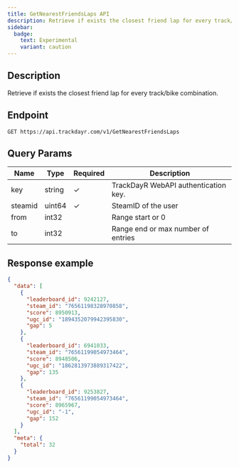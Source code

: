 ```yaml
---
title: GetNearestFriendsLaps API
description: Retrieve if exists the closest friend lap for every track/bike combination.
sidebar:
  badge:
    text: Experimental
    variant: caution
---
```

## Description

Retrieve if exists the closest friend lap for every track/bike combination.

## Endpoint

```http
GET https://api.trackdayr.com/v1/GetNearestFriendsLaps
```

## Query Params

| Name    | Type   | Required | Description                          |
|---------|--------|----------|--------------------------------------|
| key     | string | ✓        | TrackDayR WebAPI authentication key. |
| steamid | uint64 | ✓        | SteamID of the user                  |
| from    | int32  |          | Range start or 0                     |
| to      | int32  |          | Range end or max number of entries   |

## Response example

```json
{
  "data": [
    {
      "leaderboard_id": 9242127,
      "steam_id": "76561198328970858",
      "score": 8950913,
      "ugc_id": "1894352079942395830",
      "gap": 5
    },
    {
      "leaderboard_id": 6941033,
      "steam_id": "76561199054973464",
      "score": 8948506,
      "ugc_id": "1862813973889317422",
      "gap": 135
    },
    {
      "leaderboard_id": 9253827,
      "steam_id": "76561199054973464",
      "score": 8965967,
      "ugc_id": "-1",
      "gap": 152
    }
  ],
  "meta": {
    "total": 32
  }
}
```

